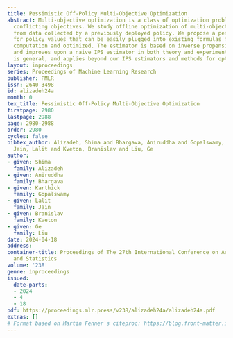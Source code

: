 ```yaml
---
title: Pessimistic Off-Policy Multi-Objective Optimization
abstract: Multi-objective optimization is a class of optimization problems with multiple
  conflicting objectives. We study offline optimization of multi-objective policies
  from data collected by a previously deployed policy. We propose a pessimistic estimator
  for policy values that can be easily plugged into existing formulas for hypervolume
  computation and optimized. The estimator is based on inverse propensity scores (IPS),
  and improves upon a naive IPS estimator in both theory and experiments. Our analysis
  is general, and applies beyond our IPS estimators and methods for optimizing them.
layout: inproceedings
series: Proceedings of Machine Learning Research
publisher: PMLR
issn: 2640-3498
id: alizadeh24a
month: 0
tex_title: Pessimistic Off-Policy Multi-Objective Optimization
firstpage: 2980
lastpage: 2988
page: 2980-2988
order: 2980
cycles: false
bibtex_author: Alizadeh, Shima and Bhargava, Aniruddha and Gopalswamy, Karthick and
  Jain, Lalit and Kveton, Branislav and Liu, Ge
author:
- given: Shima
  family: Alizadeh
- given: Aniruddha
  family: Bhargava
- given: Karthick
  family: Gopalswamy
- given: Lalit
  family: Jain
- given: Branislav
  family: Kveton
- given: Ge
  family: Liu
date: 2024-04-18
address:
container-title: Proceedings of The 27th International Conference on Artificial Intelligence
  and Statistics
volume: '238'
genre: inproceedings
issued:
  date-parts:
  - 2024
  - 4
  - 18
pdf: https://proceedings.mlr.press/v238/alizadeh24a/alizadeh24a.pdf
extras: []
# Format based on Martin Fenner's citeproc: https://blog.front-matter.io/posts/citeproc-yaml-for-bibliographies/
---
```

